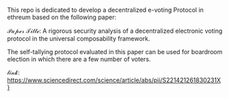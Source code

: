  This repo is dedicated to develop a decentralized e-voting Protocol in ethreum based on the following paper:

$\mathcal{Paper~Title}$: A rigorous security analysis of a decentralized electronic voting protocol in the universal composability framework.

The self-tallying protocol evaluated in this paper can be used for boardroom election in which there are a few number of voters.

$\mathcal{link:}$ https://www.sciencedirect.com/science/article/abs/pii/S221421261830231X}
 


